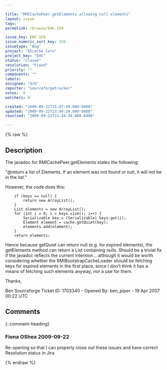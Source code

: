 ```yaml
---

title: "RMICachePeer.getElements allowing null elements"
layout: issue
tags: 
permalink: /browse/EHC-159

issue_key: EHC-159
issue_numeric_sort_key: 159
issuetype: "Bug"
project: "Ehcache Core"
project_key: "EHC"
status: "Closed"
resolution: "Fixed"
priority: ""
components: ""
labels: 
assignee: "drb"
reporter: "sourceforgetracker"
votes:  0
watchers: 0

created: "2009-09-21T15:07:49.000-0400"
updated: "2009-09-22T23:44:34.000-0400"
resolved: "2009-09-22T23:44:34.000-0400"

---
```




{% raw %}



## Description

<div markdown="1" class="description">

The javadoc for RMICachePeer.getElements states the following:

"@return a list of Elements. If an element was not found or null, it will not be in the list."

However, the code does this:

        if (keys == null) {
            return new ArrayList();
        }
        List elements = new ArrayList();
        for (int i = 0; i < keys.size(); i++) {
            Serializable key = (Serializable) keys.get(i);
            Element element = cache.getQuiet(key);
            elements.add(element);
        }
        return elements;

Hence because getQuiet can return null (e.g. for expired elements), the getElements method can return a List containing nulls.  Should be a trivial fix if the javadoc reflects the current intention... although it would be worth considering whether the RMIBootstrapCacheLoader should be fetching keys for expired elements in the first place, since I don't think it has a means of fetching such elements anyway, nor a use for them.

Thanks,

Ben
Sourceforge Ticket ID: 1703340 - Opened By: ben\_piper - 19 Apr 2007 00:22 UTC

</div>

## Comments


{:.comment-heading}
### **Fiona OShea** <span class="date">2009-09-22</span>

<div markdown="1" class="comment">

Re-opening so that I can properly close out these issues and have correct Resolution status in Jira

</div>



{% endraw %}
